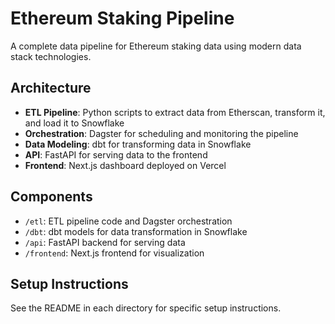 # Ethereum Staking Pipeline

A complete data pipeline for Ethereum staking data using modern data stack technologies.

## Architecture

- **ETL Pipeline**: Python scripts to extract data from Etherscan, transform it, and load it to Snowflake
- **Orchestration**: Dagster for scheduling and monitoring the pipeline
- **Data Modeling**: dbt for transforming data in Snowflake
- **API**: FastAPI for serving data to the frontend
- **Frontend**: Next.js dashboard deployed on Vercel

## Components

- `/etl`: ETL pipeline code and Dagster orchestration
- `/dbt`: dbt models for data transformation in Snowflake
- `/api`: FastAPI backend for serving data
- `/frontend`: Next.js frontend for visualization

## Setup Instructions

See the README in each directory for specific setup instructions.
